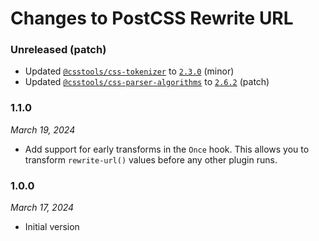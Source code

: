 # Changes to PostCSS Rewrite URL

### Unreleased (patch)

- Updated [`@csstools/css-tokenizer`](https://github.com/csstools/postcss-plugins/tree/main/packages/css-tokenizer) to [`2.3.0`](https://github.com/csstools/postcss-plugins/tree/main/packages/css-tokenizer/CHANGELOG.md#230) (minor)
- Updated [`@csstools/css-parser-algorithms`](https://github.com/csstools/postcss-plugins/tree/main/packages/css-parser-algorithms) to [`2.6.2`](https://github.com/csstools/postcss-plugins/tree/main/packages/css-parser-algorithms/CHANGELOG.md#262) (patch)

### 1.1.0

_March 19, 2024_

- Add support for early transforms in the `Once` hook. This allows you to transform `rewrite-url()` values before any other plugin runs.

### 1.0.0

_March 17, 2024_

- Initial version
